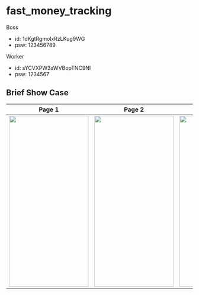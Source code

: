 # fast_money_tracking

Boss
- id: 1dKgtRgmolxRzLKug9WG
- psw: 123456789

Worker
- id: sYCVXPW3aWVBopTNC9NI
- psw: 1234567

## Brief Show Case

|   Page 1              |   Page 2         |   Page 3           |   Page 4            |
|:-------------------------:|:-------------------------:|:-------------------------:|:-------------------------:|
<img src=https://github.com/yilmazedis/fast_money_tracking/assets/15719990/06a56562-e36a-45a7-b675-ff6bc8451092 width="214" height="463"> | <img src=https://github.com/yilmazedis/fast_money_tracking/assets/15719990/b273bde4-eb3f-4409-a1eb-e31fc0324f68 width="214" height="463"> | <img src=https://github.com/yilmazedis/fast_money_tracking/assets/15719990/6d7d0785-41eb-471d-ad85-eb0273702e91 width="214" height="463"> | <img src=https://github.com/yilmazedis/fast_money_tracking/assets/15719990/64692da0-7e98-44fc-babe-f7e39a601b26 width="214" height="463"> |
